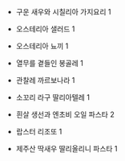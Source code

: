 - 구운 새우와 시칠리아 가지요리 1
- 오스테리아 샐러드 1
- 오스테리아 뇨끼 1

- 열무를 곁들인 봉골레 1
- 관찰레 까르보나라 1
- 소꼬리 라구 딸리아텔레 1
- 흰살 생선과 엔초비 오일 파스타 2
- 랍스터 리조또 1
- 제주산 딱새우 딸리올리니 파스타 1